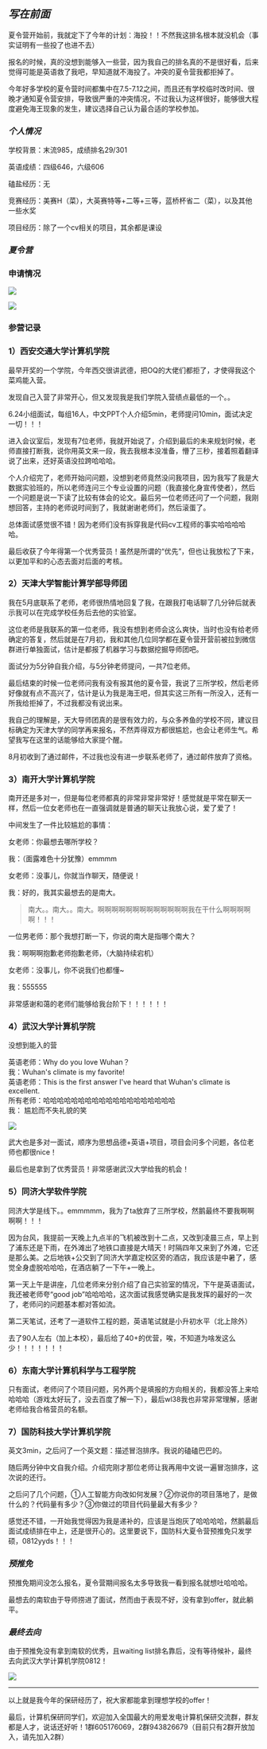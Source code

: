 _写在前面_
------

夏令营开始前，我就定下了今年的计划：海投！！不然我这排名根本就没机会（事实证明有一些投了也进不去）

报名的时候，真的没想到能够入一些营，因为我自己的排名真的不是很好看，后来觉得可能是英语救了我吧，早知道就不海投了。冲突的夏令营我都拒掉了。

今年好多学校的夏令营时间都集中在7.5-7.12之间，而且还有学校临时改时间、很晚才通知夏令营安排，导致很严重的冲突情况，不过我认为这样很好，能够很大程度避免海王现象的发生，建议选择自己认为最合适的学校参加。

### _个人情况_

学校背景：末流985，成绩排名29/301

英语成绩：四级646，六级606

磕盐经历：无

竞赛经历：美赛H（菜），大英赛特等+二等+三等，蓝桥杯省二（菜），以及其他一些水奖

项目经历：除了一个cv相关的项目，其余都是课设

### _夏令营_

### 申请情况

![](https://pic2.zhimg.com/v2-9d5a372258764165f3206b75c8295e4d_b.jpg)

![](https://pic2.zhimg.com/v2-6434cbc935c75ddc8e40ff48c429e975_b.jpg)

### 参营记录

### 1）西安交通大学计算机学院

最早开奖的一个学院，今年西交很讲武德，把OQ的大佬们都拒了，才使得我这个菜鸡能入营。

发现自己入营了非常开心，但又发现我是我们学院入营绩点最低的一个。。

6.24小组面试，每组16人，中文PPT个人介绍5min，老师提问10min，面试决定一切！！！

进入会议室后，发现有7位老师，我就开始说了，介绍到最后的未来规划时候，老师直接打断我，说你用英文来一段，我去我根本没准备，懵了三秒，接着照着翻译说了出来，还好英语没拉跨哈哈哈。

个人介绍完了，老师开始问问题，没想到老师竟然没问我项目，因为我写了我是大数据实验班的，所以老师连问三个专业设置的问题（我直接化身宣传使者），然后一个问题是说一下读了比较有体会的论文。最后另一位老师还问了一个问题，我刚想回答，主持的老师说时间到了，我就谢谢老师们，然后滚蛋了。

总体面试感觉很不错！因为老师们没有拆穿我是代码cv工程师的事实哈哈哈哈哈。

最后收获了今年得第一个优秀营员！虽然是所谓的“优先”，但也让我放松了下来，以更加平和的心态去面对后面的考核。

### 2）天津大学智能计算学部导师团

我在5月底联系了老师，老师很热情地回复了我，在跟我打电话聊了几分钟后就表示我可以在完成学校任务后去他的实验室。

这位老师是我联系的第一位老师，我没有想到老师会这么爽快，当时也没有给老师确定的答复，然后就是在7月初，我和其他几位同学都在夏令营开营前被拉到微信群进行单独面试，估计是都报了机器学习与数据挖掘导师团吧。

面试分为5分钟自我介绍，与5分钟老师提问，一共7位老师。

最后结束的时候一位老师问我有没有报其他的夏令营，我说了三所学校，然后老师好像就有点不高兴了，估计是认为我是海王吧，但其实这三所有一所没入，还有一所我给拒掉了，不过我都没有说出来。

我自己的理解是，天大导师团真的是很有效力的，与众多养鱼的学校不同，建议目标确定为天津大学的同学再来报名，不然弄得双方都很尴尬，也会让老师生气。希望我写在这里的话能够给大家提个醒。

8月初收到了通过邮件，不过我也没有进一步联系老师了，通过邮件放弃了资格。

### 3）南开大学计算机学院

南开还是多对一，但是每位老师都真的非常非常非常好！感觉就是平常在聊天一样，然后一位女老师也在一直强调就是普通的聊天让我放心说，爱了爱了！

中间发生了一件比较尴尬的事情：

女老师：你最想去哪所学校？

我：（面露难色十分犹豫）emmmm

女老师：没事儿，你就当作聊天，随便说！

我：好的，我其实最想去的是南大。

> 南大。。南大。。南大。啊啊啊啊啊啊啊啊啊啊啊啊啊我在干什么啊啊啊啊啊！！！

一位男老师：那个我想打断一下，你说的南大是指哪个南大？

我：啊啊啊抱歉老师抱歉老师，（大脑持续宕机）

女老师：没事儿，你不说我们也都懂~

我：555555

非常感谢和蔼的老师们能够给我台阶下！！！！！！

### 4）武汉大学计算机学院

没想到能入的营

英语老师：Why do you love Wuhan？  
我：Wuhan's climate is my favorite!  
英语老师：This is the first answer I've heard that Wuhan's climate is excellent.  
所有老师：哈哈哈哈哈哈哈哈哈哈哈哈哈哈哈哈哈哈哈  
我： 尴尬而不失礼貌的笑

![](https://pic2.zhimg.com/v2-4722f09fadc2a153f0ef61e1c4969985_b.png)

武大也是多对一面试，顺序为思想品德+英语+项目，项目会问多个问题，各位老师也都很nice！

最后也是拿到了优秀营员！非常感谢武汉大学给我的机会！

### 5）同济大学软件学院

同济大学是线下。。emmmmm，我为了ta放弃了三所学校，然鹅最终不要我啊啊啊啊！！！

因为台风，我提前一天晚上九点半的飞机被改到十二点，又改到凌晨三点，早上到了浦东还是下雨，在外滩出了地铁口直接是大晴天！时隔四年又来到了外滩，它还是那么美。之后地铁+公交到了同济大学嘉定校区旁的酒店，我应该是中暑了，感觉全身虚脱哈哈哈，在酒店躺了一下午+一晚上。

第一天上午是讲座，几位老师来分别介绍了自己实验室的情况，下午是英语面试，我还被老师夸“good job”哈哈哈哈，这次面试我感觉确实是我发挥的最好的一次了，老师问的问题基本都对答如流。

第二天笔试，还考了一道软件工程的题，英语笔试就是小升初水平（北上除外）

去了90人左右（加上本校），最后给了40+的优营，唉，不知道为啥发这么少！！！！！！！

### 6）东南大学计算机科学与工程学院

只有面试，老师问了个项目问题，另外两个是填报的方向相关的，我都没答上来哈哈哈哈（游戏太好玩了，没去百度了解一下），最后wl38我也非常非常理解，感谢老师给我合格营员的名额。

### 7）国防科技大学计算机学院

英文3min，之后问了一个英文题：描述冒泡排序。我说的磕磕巴巴的。

随后两分钟中文自我介绍。介绍完刚才那位老师让我再用中文说一遍冒泡排序，这次说的还行。

之后问了几个问题，①人工智能方向改如何发展？②你说你的项目落地了，是做什么的？代码量有多少？③你做过的项目代码量最大有多少？

感觉还不错，一开始我觉得因为我是递补的，应该是当炮灰了哈哈哈哈，然鹅最后面试成绩排在中上，还是很开心的。这里要说下，国防科大夏令营预推免只发学硕，0812yyds！！！

### _预推免_

预推免期间没怎么报名，夏令营期间报名太多导致我一看到报名就想吐哈哈哈。

最想去的南软由于导师捞进了面试，然而由于表现不好，没有拿到offer，就此躺平。

### _最终去向_

由于预推免没有拿到南软的优秀，且waiting list排名靠后，没有等待候补，最终去向武汉大学计算机学院0812！

![](https://pic1.zhimg.com/v2-8e029a017809f2f4ebb5895e5782fcb8_b.jpg)

* * *

以上就是我今年的保研经历了，祝大家都能拿到理想学校的offer！

最后，计算机保研同学们，欢迎加入全国最大的用爱发电计算机保研交流群，群友都是人才，说话还好听！1群605176069，2群943826679（目前只有2群开放加入，请先加入2群）